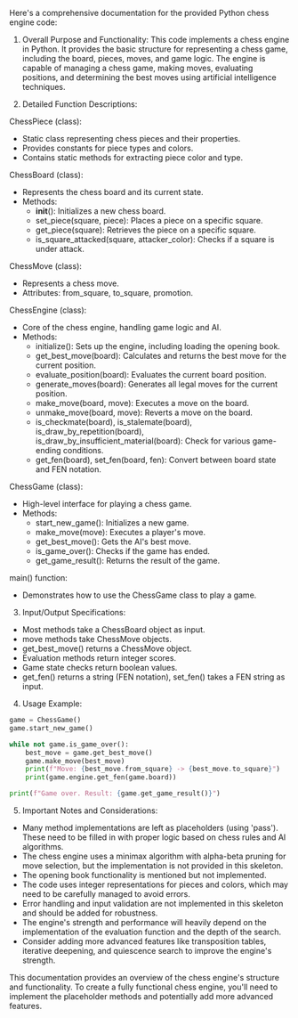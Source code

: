 Here's a comprehensive documentation for the provided Python chess engine code:

1. Overall Purpose and Functionality:
This code implements a chess engine in Python. It provides the basic structure for representing a chess game, including the board, pieces, moves, and game logic. The engine is capable of managing a chess game, making moves, evaluating positions, and determining the best moves using artificial intelligence techniques.

2. Detailed Function Descriptions:

ChessPiece (class):
- Static class representing chess pieces and their properties.
- Provides constants for piece types and colors.
- Contains static methods for extracting piece color and type.

ChessBoard (class):
- Represents the chess board and its current state.
- Methods:
  - __init__(): Initializes a new chess board.
  - set_piece(square, piece): Places a piece on a specific square.
  - get_piece(square): Retrieves the piece on a specific square.
  - is_square_attacked(square, attacker_color): Checks if a square is under attack.

ChessMove (class):
- Represents a chess move.
- Attributes: from_square, to_square, promotion.

ChessEngine (class):
- Core of the chess engine, handling game logic and AI.
- Methods:
  - initialize(): Sets up the engine, including loading the opening book.
  - get_best_move(board): Calculates and returns the best move for the current position.
  - evaluate_position(board): Evaluates the current board position.
  - generate_moves(board): Generates all legal moves for the current position.
  - make_move(board, move): Executes a move on the board.
  - unmake_move(board, move): Reverts a move on the board.
  - is_checkmate(board), is_stalemate(board), is_draw_by_repetition(board), is_draw_by_insufficient_material(board): Check for various game-ending conditions.
  - get_fen(board), set_fen(board, fen): Convert between board state and FEN notation.

ChessGame (class):
- High-level interface for playing a chess game.
- Methods:
  - start_new_game(): Initializes a new game.
  - make_move(move): Executes a player's move.
  - get_best_move(): Gets the AI's best move.
  - is_game_over(): Checks if the game has ended.
  - get_game_result(): Returns the result of the game.

main() function:
- Demonstrates how to use the ChessGame class to play a game.

3. Input/Output Specifications:
- Most methods take a ChessBoard object as input.
- move methods take ChessMove objects.
- get_best_move() returns a ChessMove object.
- Evaluation methods return integer scores.
- Game state checks return boolean values.
- get_fen() returns a string (FEN notation), set_fen() takes a FEN string as input.

4. Usage Example:
```python
game = ChessGame()
game.start_new_game()

while not game.is_game_over():
    best_move = game.get_best_move()
    game.make_move(best_move)
    print(f"Move: {best_move.from_square} -> {best_move.to_square}")
    print(game.engine.get_fen(game.board))

print(f"Game over. Result: {game.get_game_result()}")
```

5. Important Notes and Considerations:
- Many method implementations are left as placeholders (using 'pass'). These need to be filled in with proper logic based on chess rules and AI algorithms.
- The chess engine uses a minimax algorithm with alpha-beta pruning for move selection, but the implementation is not provided in this skeleton.
- The opening book functionality is mentioned but not implemented.
- The code uses integer representations for pieces and colors, which may need to be carefully managed to avoid errors.
- Error handling and input validation are not implemented in this skeleton and should be added for robustness.
- The engine's strength and performance will heavily depend on the implementation of the evaluation function and the depth of the search.
- Consider adding more advanced features like transposition tables, iterative deepening, and quiescence search to improve the engine's strength.

This documentation provides an overview of the chess engine's structure and functionality. To create a fully functional chess engine, you'll need to implement the placeholder methods and potentially add more advanced features.